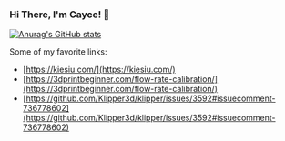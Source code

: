 ### Hi There, I'm Cayce! 👋

[![Anurag's GitHub stats](https://github-readme-stats.vercel.app/api?username=caycehouse)](https://github.com/caycehouse)

Some of my favorite links:
* [https://kiesiu.com/](https://kiesiu.com/)
* [https://3dprintbeginner.com/flow-rate-calibration/](https://3dprintbeginner.com/flow-rate-calibration/)
* [https://github.com/Klipper3d/klipper/issues/3592#issuecomment-736778602](https://github.com/Klipper3d/klipper/issues/3592#issuecomment-736778602)
